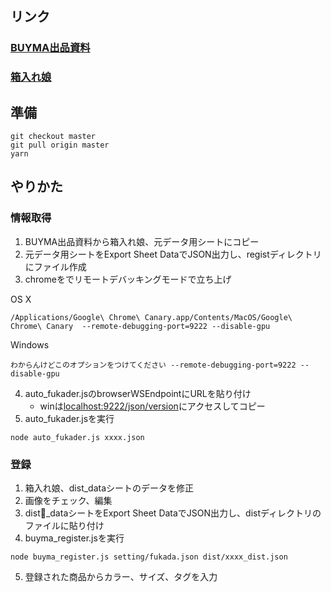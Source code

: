 ## リンク
### [BUYMA出品資料](https://docs.google.com/spreadsheets/d/1uE7yr18OTk6Q-_KJxOmOyNZvOxOhiaeHjxQiyaVHVW8/edit#gid=647604198)

### [箱入れ娘](https://docs.google.com/spreadsheets/d/1t7pld9RjYMovWK-cy5avRr9WsJiMMTiMMP7Xr2U7wKE/edit#gid=1666959935)


## 準備

```
git checkout master
git pull origin master
yarn
```

## やりかた
### 情報取得
1. BUYMA出品資料から箱入れ娘、元データ用シートにコピー
2. 元データ用シートをExport Sheet DataでJSON出力し、registディレクトリにファイル作成
3. chromeをでリモートデバッキングモードで立ち上げ

OS X

```
/Applications/Google\ Chrome\ Canary.app/Contents/MacOS/Google\ Chrome\ Canary  --remote-debugging-port=9222 --disable-gpu
```

Windows

```
わからんけどこのオプションをつけてください --remote-debugging-port=9222 --disable-gpu
```

4. auto_fukader.jsのbrowserWSEndpointにURLを貼り付け
    - winは[localhost:9222/json/version](localhost:9222/json/version)にアクセスしてコピー
3. auto_fukader.jsを実行

```
node auto_fukader.js xxxx.json
```

### 登録
1. 箱入れ娘、dist_dataシートのデータを修正
2. 画像をチェック、編集
3. dist_dataシートをExport Sheet DataでJSON出力し、distディレクトリのファイルに貼り付け
4. buyma_register.jsを実行

```
node buyma_register.js setting/fukada.json dist/xxxx_dist.json
```

5. 登録された商品からカラー、サイズ、タグを入力